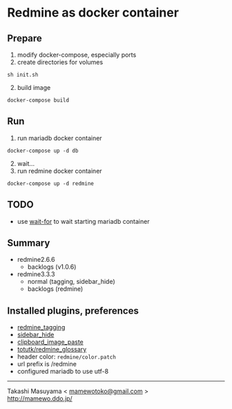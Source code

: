 Redmine as docker container
===========================

Prepare
-------
1. modify docker-compose, especially ports
2. create directories for volumes

```
sh init.sh
```

2. build image

```
docker-compose build
```

Run
---
1. run mariadb docker container

```
docker-compose up -d db
```

2. wait...
3. run redmine docker container

```
docker-compose up -d redmine
```

TODO
----
* use [wait-for](https://github.com/Eficode/wait-for) to wait starting mariadb container

Summary
------
* redmine2.6.6
  * backlogs (v1.0.6)
* redmine3.3.3
  * normal (tagging, sidebar_hide)
  * backlogs (redmine)

Installed plugins, preferences
------------------------------
* [redmine_tagging](https://github.com/Restream/redmine_tagging.git)
* [sidebar_hide](https://github.com/bdemirkir/sidebar_hide.git)
* [clipboard_image_paste](https://github.com/peclik/clipboard_image_paste)
* [totutk/redmine_glossary](https://github.com/torutk/redmine_glossary/tree/feature/redmine-3)
* header color: `redmine/color.patch`
* url prefix is /redmine
* configured mariadb to use utf-8 


----
Takashi Masuyama < mamewotoko@gmail.com >  
http://mamewo.ddo.jp/


